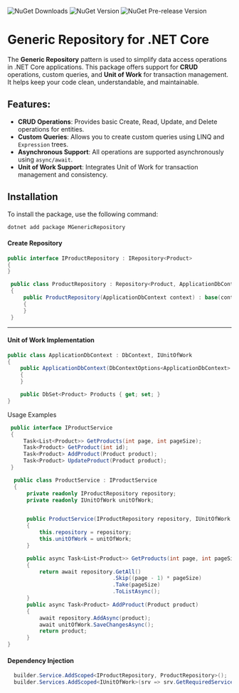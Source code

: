 ﻿
![NuGet Downloads](https://img.shields.io/nuget/dt/MGenericRepository.svg)
![NuGet Version](https://img.shields.io/nuget/v/MGenericRepository.svg)
![NuGet Pre-release Version](https://img.shields.io/nuget/vpre/MGenericRepository.svg)


# Generic Repository for .NET Core

The **Generic Repository** pattern is used to simplify data access operations in .NET Core applications. This package offers support for **CRUD** operations, custom queries, and **Unit of Work** for transaction management. It helps keep your code clean, understandable, and maintainable.

## Features:
- **CRUD Operations**: Provides basic Create, Read, Update, and Delete operations for entities.
- **Custom Queries**: Allows you to create custom queries using LINQ and `Expression` trees.
- **Asynchronous Support**: All operations are supported asynchronously using `async/await`.
- **Unit of Work Support**: Integrates Unit of Work for transaction management and consistency.

## Installation

To install the package, use the following command:

```bash
dotnet add package MGenericRepository 
```

#### Create Repository
```csharp
public interface IProductRepository : IRepository<Product>
{
}

 public class ProductRepository : Repository<Product, ApplicationDbContext>, IProductRepository
 {
     public ProductRepository(ApplicationDbContext context) : base(context)
     {
     }
 }

```

----

#### Unit of Work Implementation

```csharp
public class ApplicationDbContext : DbContext, IUnitOfWork
{
    public ApplicationDbContext(DbContextOptions<ApplicationDbContext> options) : base(options)
    {
    }

    public DbSet<Product> Products { get; set; }  
}
```
Usage Examples
```csharp
 public interface IProductService
 {
     Task<List<Product>> GetProducts(int page, int pageSize);
     Task<Product> GetProduct(int id);
     Task<Product> AddProduct(Product product);
     Task<Product> UpdateProduct(Product product);
 }

  public class ProductService : IProductService
  {
      private readonly IProductRepository repository;
      private readonly IUnitOfWork unitOfWork;


      public ProductService(IProductRepository repository, IUnitOfWork unitOfWork)
      {
          this.repository = repository;
          this.unitOfWork = unitOfWork;
      }

      public async Task<List<Product>> GetProducts(int page, int pageSize)
      {
          return await repository.GetAll()
                                 .Skip((page - 1) * pageSize) 
                                 .Take(pageSize)
                                 .ToListAsync();
      }
      public async Task<Product> AddProduct(Product product)
      {
          await repository.AddAsync(product);
          await unitOfWork.SaveChangesAsync();
          return product;
      }
}
```

#### Dependency Injection
```csharp
  builder.Service.AddScoped<IProductRepository, ProductRepository>();
  builder.Services.AddScoped<IUnitOfWork>(srv => srv.GetRequiredService<ApplicationDbContext>());

```
